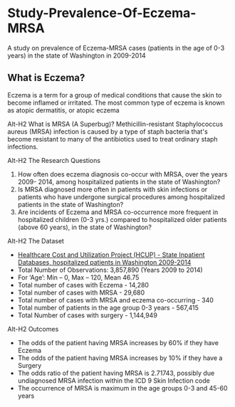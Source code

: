 # Study-Prevalence-Of-Eczema-MRSA
A study on prevalence of Eczema-MRSA cases (patients in the age of 0-3 years) in the state of Washington in 2009-2014

What is Eczema?
---------------
Eczema is a term for a group of medical conditions that cause the skin to become inflamed or irritated. The most common type of eczema is known as atopic dermatitis, or atopic eczema

Alt-H2 What is MRSA (A Superbug)?
Methicillin-resistant Staphylococcus aureus (MRSA) infection is caused by a type of staph bacteria that's become resistant to many of the antibiotics used to treat ordinary staph infections.

Alt-H2 The Research Questions
1. How often does eczema diagnosis co-occur with MRSA, over the years 2009- 2014, among hospitalized patients in the state of Washington?
2. Is MRSA diagnosed more often in patients with skin infections or patients who have undergone surgical procedures among hospitalized patients in the state of Washington?
3. Are incidents of Eczema and MRSA co-occurrence more frequent in hospitalized children (0-3 yrs.) compared to hospitalized older patients (above 60 years), in the state of Washington?

Alt-H2 The Dataset
* [Healthcare Cost and Utilization Project (HCUP) - State Inpatient Databases, hospitalized patients in Washington 2009-2014](https://www.hcup-us.ahrq.gov/db/state/siddbdocumentation.jsp)
* Total Number of Observations: 3,857,890 (Years 2009 to 2014)
* For ‘Age’: Min – 0, Max – 120, Mean 46.75
* Total number of cases with Eczema - 14,280
* Total number of cases with MRSA - 29,680
* Total number of cases with MRSA and eczema co-occurring  - 340
* Total number of patients in the age group 0-3 years - 567,415
* Total Number of cases with surgery - 1,144,949 

Alt-H2 Outcomes
* The odds of the patient having MRSA increases by 60% if they have Eczema
* The odds of the patient having MRSA increases by 10% if they have a Surgery
* The odds ratio of the patient having MRSA is 2.71743, possibly due undiagnosed MRSA infection within the ICD 9 Skin Infection code
* The occurrence of MRSA is maximum in the age groups 0-3 and 45-60 years 
 

	
